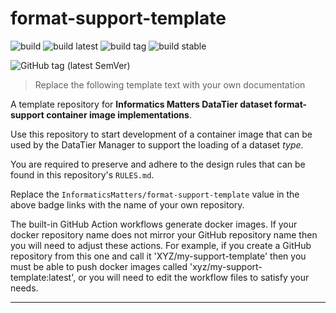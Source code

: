 # format-support-template

![build](https://github.com/InformaticsMatters/format-support-template/workflows/build/badge.svg)
![build latest](https://github.com/InformaticsMatters/format-support-template/workflows/publish%20latest/badge.svg)
![build tag](https://github.com/InformaticsMatters/format-support-template/workflows/publish%20tag/badge.svg)
![build stable](https://github.com/InformaticsMatters/format-support-template/workflows/publish%20stable/badge.svg)

![GitHub tag (latest SemVer)](https://img.shields.io/github/v/tag/informaticsmatters/format-support-template)

>   Replace the following template text with your own documentation

A template repository for **Informatics Matters DataTier dataset
format-support container image implementations**.

Use this repository to start development of a container image that can be
used by the DataTier Manager to support the loading of a dataset _type_.

You are required to preserve and adhere to the design rules
that can be found in this repository's `RULES.md`. 

Replace the `InformaticsMatters/format-support-template` value in the
above badge links with the name of your own repository.

The built-in GitHub Action workflows generate docker images.
If your docker repository name does not mirror your
GitHub repository name then you will need to adjust these actions.
For example, if you create a GitHub repository from this one and call it
'XYZ/my-support-template' then you must be able to push docker images
called 'xyz/my-support-template:latest', or you will need to edit the
workflow files to satisfy your needs.

---
